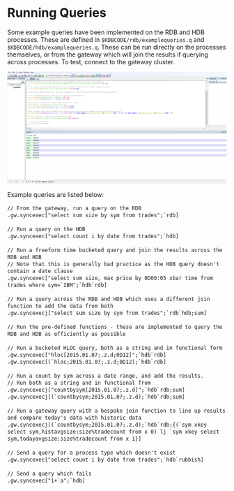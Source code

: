 Running Queries
===============

Some example queries have been implemented on the RDB and HDB processes. These are defined in ``$KDBCODE/rdb/examplequeries.q`` and ``$KDBCODE/hdb/examplequeries.q``. These can be run directly on the processes themselves, or from the gateway which will join the results if querying across processes. To test, connect to the gateway cluster.

![QPad Queries](workshop/graphics/qpad_queries.png)

Example queries are listed below:

    // From the gateway, run a query on the RDB
    .gw.syncexec["select sum size by sym from trades";`rdb]

    // Run a query on the HDB
    .gw.syncexec["select count i by date from trades";`hdb]

    // Run a freeform time bucketed query and join the results across the RDB and HDB
    // Note that this is generally bad practice as the HDB query doesn't contain a date clause
    .gw.syncexec["select sum size, max price by 0D00:05 xbar time from trades where sym=`IBM";`hdb`rdb]

    // Run a query across the RDB and HDB which uses a different join function to add the data from both 
    .gw.syncexecj["select sum size by sym from trades";`rdb`hdb;sum]

    // Run the pre-defined functions - these are implemented to query the RDB and HDB as efficiently as possible

    // Run a bucketed HLOC query, both as a string and in functional form
    .gw.syncexec["hloc[2015.01.07;.z.d;0D12]";`hdb`rdb]
    .gw.syncexec[(`hloc;2015.01.07;.z.d;0D12);`hdb`rdb]

    // Run a count by sym across a date range, and add the results. 
    // Run both as a string and in functional from
    .gw.syncexecj["countbysym[2015.01.07;.z.d]";`hdb`rdb;sum]
    .gw.syncexecj[(`countbysym;2015.01.07;.z.d);`hdb`rdb;sum]

    // Run a gateway query with a bespoke join function to line up results and compare today's data with historic data
    .gw.syncexecj[(`countbysym;2015.01.07;.z.d);`hdb`rdb;{(`sym xkey select sym,histavgsize:size%tradecount from x 0) lj `sym xkey select sym,todayavgsize:size%tradecount from x 1}]

    // Send a query for a process type which doesn't exist
    .gw.syncexec["select count i by date from trades";`hdb`rubbish]

    // Send a query which fails
    .gw.syncexec["1+`a";`hdb]